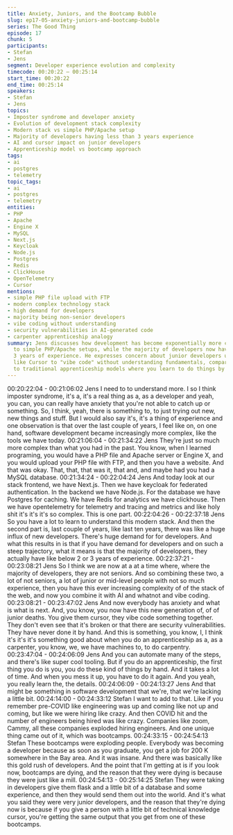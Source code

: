 ```yaml
---
title: Anxiety, Juniors, and the Bootcamp Bubble
slug: ep17-05-anxiety-juniors-and-bootcamp-bubble
series: The Good Thing
episode: 17
chunk: 5
participants:
- Stefan
- Jens
segment: Developer experience evolution and complexity
timecode: 00:20:22 – 00:25:14
start_time: 00:20:22
end_time: 00:25:14
speakers:
- Stefan
- Jens
topics:
- Imposter syndrome and developer anxiety
- Evolution of development stack complexity
- Modern stack vs simple PHP/Apache setup
- Majority of developers having less than 3 years experience
- AI and cursor impact on junior developers
- Apprenticeship model vs bootcamp approach
tags:
- ai
- postgres
- telemetry
topic_tags:
- ai
- postgres
- telemetry
entities:
- PHP
- Apache
- Engine X
- MySQL
- Next.js
- Keycloak
- Node.js
- Postgres
- Redis
- ClickHouse
- OpenTelemetry
- Cursor
mentions:
- simple PHP file upload with FTP
- modern complex technology stack
- high demand for developers
- majority being non-senior developers
- vibe coding without understanding
- security vulnerabilities in AI-generated code
- carpenter apprenticeship analogy
summary: Jens discusses how development has become exponentially more complex compared
  to simple PHP/Apache setups, while the majority of developers now have less than
  3 years of experience. He expresses concern about junior developers using AI tools
  like Cursor to "vibe code" without understanding fundamentals, comparing it unfavorably
  to traditional apprenticeship models where you learn to do things by hand first.
---
```


00:20:22:04 - 00:21:06:02
Jens
I need to to understand more. I so I think imposter syndrome, it's a, it's a real thing as a, as a
developer and yeah, you can, you can really have anxiety that you're not able to catch up or
something. So, I think, yeah, there is something to, to just trying out new, new things and stuff.
But I would also say it's, it's a thing of experience and one observation is that over the last
couple of years, I feel like on, on one hand, software development became increasingly more
complex, like the tools we have today.
00:21:06:04 - 00:21:34:22
Jens
They're just so much more complex than what you had in the past. You know, when I learned
programing, you would have a PHP file and Apache server or Engine X, and you would upload
your PHP file with FTP, and then you have a website. And that was okay. That, that, that was it,
that and, and maybe had you had a MySQL database.
00:21:34:24 - 00:22:04:24
Jens
And today look at our stack frontend, we have Next.js. Then we have keycloak for federated
authentication. In the backend we have Node.js. For the database we have Postgres for
caching. We have Redis for analytics we have clickhouse. Then we have opentelemetry for
telemetry and tracing and metrics and like holy shit it's it's it's so complex. This is one part.
00:22:04:26 - 00:22:37:18
Jens
So you have a lot to learn to understand this modern stack. And then the second part is, last
couple of years, like last ten years, there was like a huge influx of new developers. There's huge
demand for for developers. And what this results in is that if you have demand for developers
and on such a steep trajectory, what it means is that the majority of developers, they actually
have like below 2 or 3 years of experience.
00:22:37:21 - 00:23:08:21
Jens
So I think we are now at a at a time where, where the majority of developers, they are not
seniors. And so combining these two, a lot of not seniors, a lot of junior or mid-level people with
not so much experience, then you have this ever increasing complexity of of the stack of the
web, and now you combine it with AI and whatnot and vibe coding.
00:23:08:21 - 00:23:47:02
Jens
And now everybody has anxiety and what is what is next. And, you know, you now have this
new generation of, of of junior deaths. You give them cursor, they vibe code something together.
They don't even see that it's broken or that there are security vulnerabilities. They have never
done it by hand. And this is something, you know, I, I think it's it's it's something good about
when you do an apprenticeship as a, as a carpenter, you know, we, we have machines to, to do
carpentry.
00:23:47:04 - 00:24:06:09
Jens
And you can automate many of the steps, and there's like super cool tooling. But if you do an
apprenticeship, the first thing you do is you, you do these kind of things by hand. And it takes a
lot of time. And when you mess it up, you have to do it again. And you yeah, you really learn the,
the details.
00:24:06:09 - 00:24:13:27
Jens
And that might be something in software development that we're, that we're lacking a little bit.
00:24:14:00 - 00:24:33:12
Stefan
I want to add to that. Like if you remember pre-COVID like engineering was up and coming like
not up and coming, but like we were hiring like crazy. And then COVID hit and the number of
engineers being hired was like crazy. Companies like zoom, Cammy, all these companies
exploded hiring engineers. And one unique thing came out of it, which was bootcamps.
00:24:33:15 - 00:24:54:13
Stefan
These bootcamps were exploding people. Everybody was becoming a developer because as
soon as you graduate, you get a job for 200 K somewhere in the Bay area. And it was insane.
And there was basically like this gold rush of developers. And the point that I'm getting at is if
you look now, bootcamps are dying, and the reason that they were dying is because they were
just like a mill.
00:24:54:13 - 00:25:14:25
Stefan
They were taking in developers give them flask and a little bit of a database and some
experience, and then they would send them out into the world. And it's what you said they were
very junior developers, and the reason that they're dying now is because if you give a person
with a little bit of technical knowledge cursor, you're getting the same output that you get from
one of these bootcamps.